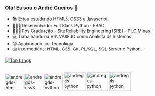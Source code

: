 ### Olá! Eu sou o André Gueiros 👋


- 📚 Estou estudando  HTML5, CSS3 e Javascript.
- 👨🏻‍🎓 Desenvolvedor Full Stack Python - EBAC
- 👨🏻‍🎓 Pós Graduação - Site Reliability Engineering (SRE) - PUC Minas
- 💻 Trabalhando na VIA VAREJO como Analista de Sistemas
- 😍 Apaixonado por Tecnologia.
- ⌨️ Intermediário: HTML, CSS, Git, PL/SQL, SQL Server e Python.


[![Top Langs](https://github-readme-stats.vercel.app/api/top-langs/?username=andregds&layout=compact)](https://github.com/andregds/github-readme-stats)
          
<div style="display: inline_block"><br>

 <img align="center" alt="andregds-html" height="50" width="60" src="https://cdn.jsdelivr.net/gh/devicons/devicon/icons/html5/html5-original-wordmark.svg" >
 <img align="center" alt="andregds-css3" height="50" width="60" src="https://cdn.jsdelivr.net/gh/devicons/devicon/icons/css3/css3-original-wordmark.svg" >
 <img align="center" alt="andregds-python" height="50" width="60" src="https://cdn.jsdelivr.net/gh/devicons/devicon/icons/python/python-original-wordmark.svg" >
 <img align="center" alt="andregds-python" height="60" width="70" src="https://cdn.jsdelivr.net/gh/devicons/devicon/icons/microsoftsqlserver/microsoftsqlserver-plain-wordmark.svg" >
 <img align="center" alt="andregds-python" height="60" width="70" src="https://cdn.jsdelivr.net/gh/devicons/devicon/icons/jquery/jquery-original-wordmark.svg" />
<img align="center" alt="andregds-python" height="60" width="70" src="https://cdn.jsdelivr.net/gh/devicons/devicon/icons/javascript/javascript-original.svg" />


</div>
